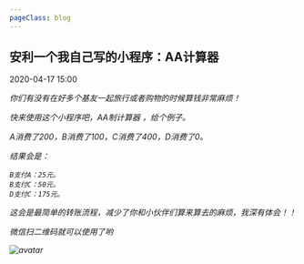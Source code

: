 ```yaml
---
pageClass: blog
---
```


## 安利一个我自己写的小程序：AA计算器
<p class="date">2020-04-17 15:00
  <span id="/blog/applets/AACalculator.html" class="leancloud_visitors">
      <i class="shni shn-eye-fill" />
      <i class="leancloud-visitors-count"></i>
  </span>
</p>

你们有没有在好多个基友一起旅行或者购物的时候算钱非常麻烦！

快来使用这个小程序吧，AA制计算器 ，给个例子。

A消费了200，B消费了100，C消费了400，D消费了0。

结果会是：

```
B支付A：25元。
B支付C：50元。
D支付C：175元。
```

这会是最简单的转账流程，减少了你和小伙伴们算来算去的麻烦，我深有体会！！

微信扫二维码就可以使用了哟

![avatar](https://cdn.chenyingshuang.cn/blog/applets/AACalculator/1.jpg?imageView2/1/w/200)

<base-valine />